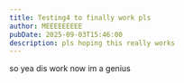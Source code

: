 ```yaml
---
title: Testing4 to finally work pls
author: MEEEEEEEEE
pubDate: 2025-09-03T15:46:00
description: pls hoping this really works
---
```

so yea dis work now im a genius
